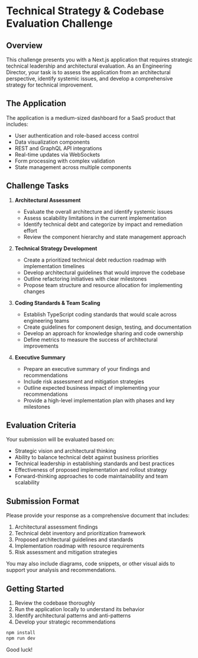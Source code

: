 # Technical Strategy & Codebase Evaluation Challenge

## Overview

This challenge presents you with a Next.js application that requires strategic technical leadership and architectural evaluation. As an Engineering Director, your task is to assess the application from an architectural perspective, identify systemic issues, and develop a comprehensive strategy for technical improvement.

## The Application

The application is a medium-sized dashboard for a SaaS product that includes:

- User authentication and role-based access control
- Data visualization components
- REST and GraphQL API integrations
- Real-time updates via WebSockets
- Form processing with complex validation
- State management across multiple components

## Challenge Tasks

1. **Architectural Assessment**
   - Evaluate the overall architecture and identify systemic issues
   - Assess scalability limitations in the current implementation
   - Identify technical debt and categorize by impact and remediation effort
   - Review the component hierarchy and state management approach

2. **Technical Strategy Development**
   - Create a prioritized technical debt reduction roadmap with implementation timelines
   - Develop architectural guidelines that would improve the codebase
   - Outline refactoring initiatives with clear milestones
   - Propose team structure and resource allocation for implementing changes

3. **Coding Standards & Team Scaling**
   - Establish TypeScript coding standards that would scale across engineering teams
   - Create guidelines for component design, testing, and documentation
   - Develop an approach for knowledge sharing and code ownership
   - Define metrics to measure the success of architectural improvements

4. **Executive Summary**
   - Prepare an executive summary of your findings and recommendations
   - Include risk assessment and mitigation strategies
   - Outline expected business impact of implementing your recommendations
   - Provide a high-level implementation plan with phases and key milestones

## Evaluation Criteria

Your submission will be evaluated based on:

- Strategic vision and architectural thinking
- Ability to balance technical debt against business priorities
- Technical leadership in establishing standards and best practices
- Effectiveness of proposed implementation and rollout strategy
- Forward-thinking approaches to code maintainability and team scalability

## Submission Format

Please provide your response as a comprehensive document that includes:

1. Architectural assessment findings
2. Technical debt inventory and prioritization framework
3. Proposed architectural guidelines and standards
4. Implementation roadmap with resource requirements
5. Risk assessment and mitigation strategies

You may also include diagrams, code snippets, or other visual aids to support your analysis and recommendations.

## Getting Started

1. Review the codebase thoroughly
2. Run the application locally to understand its behavior
3. Identify architectural patterns and anti-patterns
4. Develop your strategic recommendations

```bash
npm install
npm run dev
```

Good luck!

